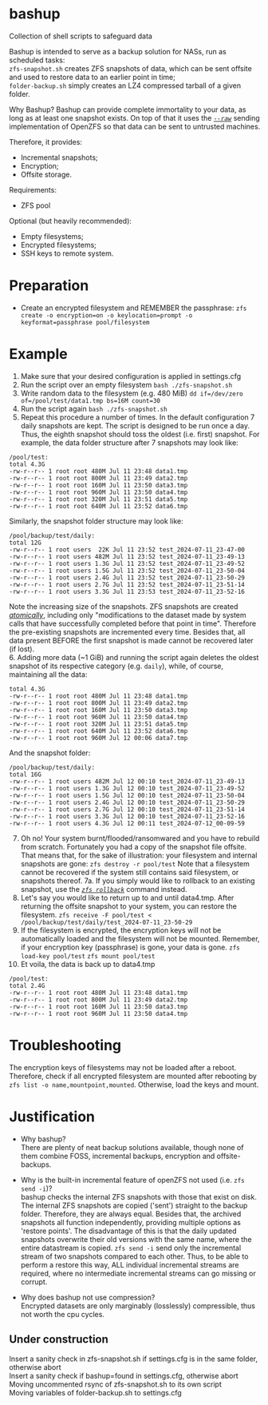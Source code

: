 # bashup
Collection of shell scripts to safeguard data 

Bashup is intended to serve as a backup solution for NASs, run as scheduled tasks:  
`zfs-snapshot.sh` creates ZFS snapshots of data, which can be sent offsite and used to restore data to an earlier point in time;  
`folder-backup.sh` simply creates an LZ4 compressed tarball of a given folder.

Why Bashup?
Bashup can provide complete immortality to your data, as long as at least one snapshot exists. On top of that it uses the *[`--raw`](https://openzfs.github.io/openzfs-docs/man/master/8/zfs-send.8.html#w~2)* sending implementation of OpenZFS so that data can be sent to untrusted machines. 

Therefore, it provides:
* Incremental snapshots;
* Encryption;
* Offsite storage.

Requirements:
* ZFS pool

Optional (but heavily recommended):
* Empty filesystems;
* Encrypted filesystems;
* SSH keys to remote system.

# Preparation
* Create an encrypted filesystem and REMEMBER the passphrase:
`zfs create -o encryption=on -o keylocation=prompt -o keyformat=passphrase pool/filesystem`

# Example
1. Make sure that your desired configuration is applied in settings.cfg
2. Run the script over an empty filesystem
`bash ./zfs-snapshot.sh`
3. Write random data to the filesystem (e.g. 480 MiB)
`dd if=/dev/zero of=/pool/test/data1.tmp bs=16M count=30`
4. Run the script again
`bash ./zfs-snapshot.sh`
5. Repeat this procedure a number of times. In the default configuration 7 daily snapshots are kept. The script is designed to be run once a day. Thus, the eighth snapshot should toss the oldest (i.e. first) snapshot. For example, the data folder structure after 7 snapshots may look like:
```
/pool/test:
total 4.3G
-rw-r--r-- 1 root root 480M Jul 11 23:48 data1.tmp
-rw-r--r-- 1 root root 800M Jul 11 23:49 data2.tmp
-rw-r--r-- 1 root root 160M Jul 11 23:50 data3.tmp
-rw-r--r-- 1 root root 960M Jul 11 23:50 data4.tmp
-rw-r--r-- 1 root root 320M Jul 11 23:51 data5.tmp
-rw-r--r-- 1 root root 640M Jul 11 23:52 data6.tmp
```
Similarly, the snapshot folder structure may look like:
``` 
/pool/backup/test/daily:
total 12G
-rw-r--r-- 1 root users  22K Jul 11 23:52 test_2024-07-11_23-47-00
-rw-r--r-- 1 root users 482M Jul 11 23:52 test_2024-07-11_23-49-13
-rw-r--r-- 1 root users 1.3G Jul 11 23:52 test_2024-07-11_23-49-52
-rw-r--r-- 1 root users 1.5G Jul 11 23:52 test_2024-07-11_23-50-04
-rw-r--r-- 1 root users 2.4G Jul 11 23:52 test_2024-07-11_23-50-29
-rw-r--r-- 1 root users 2.7G Jul 11 23:52 test_2024-07-11_23-51-14
-rw-r--r-- 1 root users 3.3G Jul 11 23:53 test_2024-07-11_23-52-16
```
Note the increasing size of the snapshots. ZFS snapshots are created *[atomically](https://openzfs.github.io/openzfs-docs/man/master/8/zfs-snapshot.8.html)*, including only  "modifications to the dataset made by system calls that have successfully completed before that point in time". Therefore the pre-existing snapshots are incremented every time. Besides that, all data present BEFORE the first snapshot is made cannot be recovered later (if lost).  
6. Adding more data (~1 GiB) and running the script again deletes the oldest snapshot of its respective category (e.g. `daily`), while, of course, maintaining all the data:
```
total 4.3G
-rw-r--r-- 1 root root 480M Jul 11 23:48 data1.tmp
-rw-r--r-- 1 root root 800M Jul 11 23:49 data2.tmp
-rw-r--r-- 1 root root 160M Jul 11 23:50 data3.tmp
-rw-r--r-- 1 root root 960M Jul 11 23:50 data4.tmp
-rw-r--r-- 1 root root 320M Jul 11 23:51 data5.tmp
-rw-r--r-- 1 root root 640M Jul 11 23:52 data6.tmp
-rw-r--r-- 1 root root 960M Jul 12 00:06 data7.tmp
```
And the snapshot folder:
```
/pool/backup/test/daily:
total 16G
-rw-r--r-- 1 root users 482M Jul 12 00:10 test_2024-07-11_23-49-13
-rw-r--r-- 1 root users 1.3G Jul 12 00:10 test_2024-07-11_23-49-52
-rw-r--r-- 1 root users 1.5G Jul 12 00:10 test_2024-07-11_23-50-04
-rw-r--r-- 1 root users 2.4G Jul 12 00:10 test_2024-07-11_23-50-29
-rw-r--r-- 1 root users 2.7G Jul 12 00:10 test_2024-07-11_23-51-14
-rw-r--r-- 1 root users 3.3G Jul 12 00:10 test_2024-07-11_23-52-16
-rw-r--r-- 1 root users 4.3G Jul 12 00:11 test_2024-07-12_00-09-59
```
7. Oh no! Your system burnt/flooded/ransomwared and you have to rebuild from scratch. Fortunately you had a copy of the snapshot file offsite. That means that, for the sake of illustration:
your filesystem and internal snapshots are gone: `zfs destroy -r pool/test`
Note that a filesystem cannot be recovered if the system still contains said filesystem, or snapshots thereof.
7a. If you simply would like to rollback to an existing snapshot, use the *[`zfs rollback`](https://openzfs.github.io/openzfs-docs/man/master/8/zfs-rollback.8.html)* command instead. 
8. Let's say you would like to return up to and until data4.tmp. After returning the offsite snapshot to your system, you can restore the filesystem.
`zfs receive -F pool/test < /pool/backup/test/daily/test_2024-07-11_23-50-29`
9. If the filesystem is encrypted, the encryption keys will not be automatically loaded and the filesystem will not be mounted. Remember, if your encryption key (passphrase) is gone, your data is gone.
`zfs load-key pool/test`
`zfs mount pool/test`
10. Et voila, the data is back up to data4.tmp
```
/pool/test:
total 2.4G
-rw-r--r-- 1 root root 480M Jul 11 23:48 data1.tmp
-rw-r--r-- 1 root root 800M Jul 11 23:49 data2.tmp
-rw-r--r-- 1 root root 160M Jul 11 23:50 data3.tmp
-rw-r--r-- 1 root root 960M Jul 11 23:50 data4.tmp
```

# Troubleshooting
The encryption keys of filesystems may not be loaded after a reboot. Therefore, check if all encrypted filesystem are mounted after rebooting by `zfs list -o name,mountpoint,mounted`. Otherwise, load the keys and mount.

# Justification
* Why bashup?  
There are plenty of neat backup solutions available, though none of them combine FOSS, incremental backups, encryption and offsite-backups.

* Why is the built-in incremental feature of openZFS not used (i.e. `zfs send -i`)?  
bashup checks the internal ZFS snapshots with those that exist on disk. The internal ZFS snapshots are copied ('sent') straight to the backup folder. Therefore, they are always equal. Besides that, the archived snapshots all function independently, providing multiple options as 'restore points'. The disadvantage of this is that the daily updated snapshots overwrite their old versions with the same name, where the entire datastream is copied. 
`zfs send -i` send only the incremental stream of two snapshots compared to each other. Thus, to be able to perform a restore this way, ALL individual incremental streams are required, where no intermediate incremental streams can go missing or corrupt. 

* Why does bashup not use compression?  
Encrypted datasets are only marginably (losslessly) compressible, thus not worth the cpu cycles.

## Under construction
Insert a sanity check in zfs-snapshot.sh if settings.cfg is in the same folder, otherwise abort  
Insert a sanity check if bashup=found in settings.cfg, otherwise abort  
Moving uncommented rsync of zfs-snapshot.sh to its own script  
Moving variables of folder-backup.sh to settings.cfg
